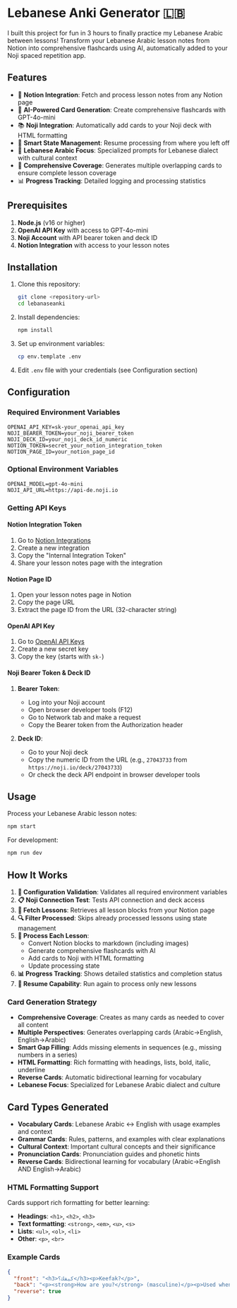 # Lebanese Anki Generator 🇱🇧

I built this project for fun in 3 hours to finally practice my Lebanese Arabic between lessons! Transform your Lebanese Arabic lesson notes from Notion into comprehensive flashcards using AI, automatically added to your Noji spaced repetition app.

## Features

- 📝 **Notion Integration**: Fetch and process lesson notes from any Notion page
- 🤖 **AI-Powered Card Generation**: Create comprehensive flashcards with GPT-4o-mini
- 📚 **Noji Integration**: Automatically add cards to your Noji deck with HTML formatting
- 🔄 **Smart State Management**: Resume processing from where you left off
- 🎯 **Lebanese Arabic Focus**: Specialized prompts for Lebanese dialect with cultural context
- 🔧 **Comprehensive Coverage**: Generates multiple overlapping cards to ensure complete lesson coverage
- 📊 **Progress Tracking**: Detailed logging and processing statistics

## Prerequisites

1. **Node.js** (v16 or higher)
2. **OpenAI API Key** with access to GPT-4o-mini
3. **Noji Account** with API bearer token and deck ID
4. **Notion Integration** with access to your lesson notes

## Installation

1. Clone this repository:

   ```bash
   git clone <repository-url>
   cd lebanaseanki
   ```

2. Install dependencies:

   ```bash
   npm install
   ```

3. Set up environment variables:

   ```bash
   cp env.template .env
   ```

4. Edit `.env` file with your credentials (see Configuration section)

## Configuration

### Required Environment Variables

```env
OPENAI_API_KEY=sk-your_openai_api_key
NOJI_BEARER_TOKEN=your_noji_bearer_token
NOJI_DECK_ID=your_noji_deck_id_numeric
NOTION_TOKEN=secret_your_notion_integration_token
NOTION_PAGE_ID=your_notion_page_id
```

### Optional Environment Variables

```env
OPENAI_MODEL=gpt-4o-mini
NOJI_API_URL=https://api-de.noji.io
```

### Getting API Keys

#### Notion Integration Token

1. Go to [Notion Integrations](https://www.notion.so/my-integrations)
2. Create a new integration
3. Copy the "Internal Integration Token"
4. Share your lesson notes page with the integration

#### Notion Page ID

1. Open your lesson notes page in Notion
2. Copy the page URL
3. Extract the page ID from the URL (32-character string)

#### OpenAI API Key

1. Go to [OpenAI API Keys](https://platform.openai.com/api-keys)
2. Create a new secret key
3. Copy the key (starts with `sk-`)

#### Noji Bearer Token & Deck ID

1. **Bearer Token**:

   - Log into your Noji account
   - Open browser developer tools (F12)
   - Go to Network tab and make a request
   - Copy the Bearer token from the Authorization header

2. **Deck ID**:
   - Go to your Noji deck
   - Copy the numeric ID from the URL (e.g., `27043733` from `https://noji.io/deck/27043733`)
   - Or check the deck API endpoint in browser developer tools

## Usage

Process your Lebanese Arabic lesson notes:

```bash
npm start
```

For development:

```bash
npm run dev
```

## How It Works

1. **🔧 Configuration Validation**: Validates all required environment variables
2. **📋 Noji Connection Test**: Tests API connection and deck access
3. **📝 Fetch Lessons**: Retrieves all lesson blocks from your Notion page
4. **🔍 Filter Processed**: Skips already processed lessons using state management
5. **📖 Process Each Lesson**:
   - Convert Notion blocks to markdown (including images)
   - Generate comprehensive flashcards with AI
   - Add cards to Noji with HTML formatting
   - Update processing state
6. **📊 Progress Tracking**: Shows detailed statistics and completion status
7. **🎯 Resume Capability**: Run again to process only new lessons

### Card Generation Strategy

- **Comprehensive Coverage**: Creates as many cards as needed to cover all content
- **Multiple Perspectives**: Generates overlapping cards (Arabic→English, English→Arabic)
- **Smart Gap Filling**: Adds missing elements in sequences (e.g., missing numbers in a series)
- **HTML Formatting**: Rich formatting with headings, lists, bold, italic, underline
- **Reverse Cards**: Automatic bidirectional learning for vocabulary
- **Lebanese Focus**: Specialized for Lebanese Arabic dialect and culture

## Card Types Generated

- **Vocabulary Cards**: Lebanese Arabic ↔ English with usage examples and context
- **Grammar Cards**: Rules, patterns, and examples with clear explanations
- **Cultural Context**: Important cultural concepts and their significance
- **Pronunciation Cards**: Pronunciation guides and phonetic hints
- **Reverse Cards**: Bidirectional learning for vocabulary (Arabic→English AND English→Arabic)

### HTML Formatting Support

Cards support rich formatting for better learning:

- **Headings**: `<h1>`, `<h2>`, `<h3>`
- **Text formatting**: `<strong>`, `<em>`, `<u>`, `<s>`
- **Lists**: `<ul>`, `<ol>`, `<li>`
- **Other**: `<p>`, `<br>`

### Example Cards

```json
{
  "front": "<h3>كيفك؟</h3><p>Keefak?</p>",
  "back": "<p><strong>How are you?</strong> (masculine)</p><p>Used when greeting a male. For females, use <em>Keefik?</em></p>",
  "reverse": true
}
```
